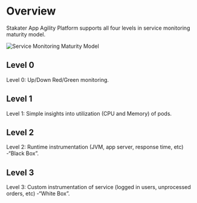 # Overview

Stakater App Agility Platform supports all four levels in service monitoring maturity model.

![Service Monitoring Maturity Model](./images/service-monitoring-maturity-model.png)

## Level 0
Level 0: Up/Down Red/Green monitoring.

## Level 1
Level 1: Simple insights into utilization (CPU and Memory) of pods.

## Level 2
Level 2: Runtime instrumentation (JVM, app server, response time, etc) -“Black Box”.

## Level 3
Level 3: Custom instrumentation of service (logged in users, unprocessed orders, etc) -“White Box”.
